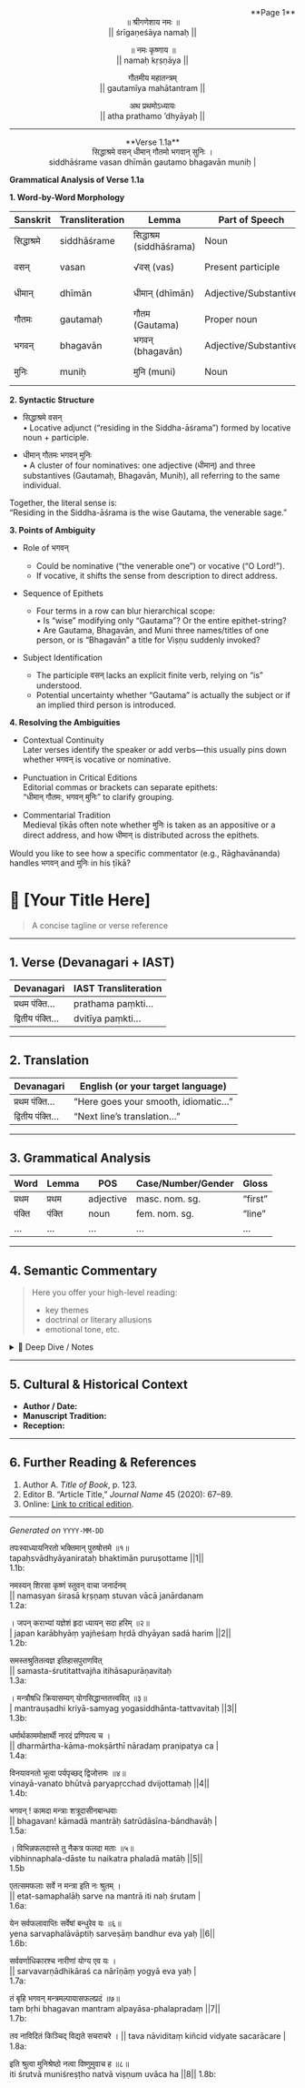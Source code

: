 <div align="right">
**Page 1**
</div>

<div align="center">
॥ श्रीगणेशाय नमः ॥<br>
|| śrīgaṇeśāya namaḥ ||<br>

॥ नमः कृष्णाय ॥<br>
|| namaḥ kṛṣṇāya ||<br>

गौतमीय महातन्त्रम्  <br>
|| gautamīya mahātantram ||<br>

अथ प्रथमोऽध्यायः  <br>
|| atha prathamo ’dhyāyaḥ ||<br>
</div>

----
<div align="center">
**Verse 1.1a**<br>
सिद्धाश्रमे वसन् धीमान् गौतमो भगवान् सुनिः । <br>
siddhāśrame vasan dhīmān gautamo bhagavān muniḥ | <br>
</div>

**Grammatical Analysis of Verse 1.1a**

**1. Word-by-Word Morphology**

| Sanskrit       | Transliteration       | Lemma            | Part of Speech        | Case/Number/Gender       | Gloss                           |
|----------------|-----------------------|------------------|-----------------------|--------------------------|---------------------------------|
| सिद्धाश्रमे    | siddhāśrame           | सिद्धाश्रम (siddhāśrama) | Noun                  | Locative Singular Neuter | “in the Siddha-āśrama”          |
| वसन्           | vasan                 | √वस् (vas)       | Present participle    | Nominative Singular Masculine | “residing”                  |
| धीमान्         | dhīmān                | धीमान् (dhīmān)  | Adjective/Substantive | Nominative Singular Masculine | “wise, intelligent”         |
| गौतमः          | gautamaḥ              | गौतम (Gautama)   | Proper noun           | Nominative Singular Masculine | “Gautama”                   |
| भगवन्         | bhagavān              | भगवन् (bhagavān) | Adjective/Substantive | Nominative Singular Masculine | “the venerable/Lord”        |
| मुनिः          | muniḥ                 | मुनि (muni)      | Noun                  | Nominative Singular Masculine | “the sage”                  |

**2. Syntactic Structure**

- सिद्धाश्रमे वसन्  
  • Locative adjunct (“residing in the Siddha-āśrama”) formed by locative noun + participle.  

- धीमान् गौतमः भगवन् मुनिः  
  • A cluster of four nominatives: one adjective (धीमान्) and three substantives (Gautamaḥ, Bhagavān, Muniḥ), all referring to the same individual.  

Together, the literal sense is:  
“Residing in the Siddha-āśrama is the wise Gautama, the venerable sage.”

**3. Points of Ambiguity**

- Role of भगवन्  
  - Could be nominative (“the venerable one”) or vocative (“O Lord!”).  
  - If vocative, it shifts the sense from description to direct address.  

- Sequence of Epithets  
  - Four terms in a row can blur hierarchical scope:  
    • Is “wise” modifying only “Gautama”? Or the entire epithet-string?  
    • Are Gautama, Bhagavān, and Muni three names/titles of one person, or is “Bhagavān” a title for Viṣṇu suddenly invoked?  

- Subject Identification  
  - The participle वसन् lacks an explicit finite verb, relying on “is” understood.  
  - Potential uncertainty whether “Gautama” is actually the subject or if an implied third person is introduced. 

**4. Resolving the Ambiguities**

- Contextual Continuity  
  Later verses identify the speaker or add verbs—this usually pins down whether भगवन् is vocative or nominative.  

- Punctuation in Critical Editions  
  Editorial commas or brackets can separate epithets:  
  “धीमान् गौतमः, भगवन् मुनिः” to clarify grouping.  

- Commentarial Tradition  
  Medieval ṭīkās often note whether मुनिः is taken as an appositive or a direct address, and how धीमान् is distributed across the epithets.  

Would you like to see how a specific commentator (e.g., Rāghavānanda) handles भगवन् and मुनिः in his ṭīkā?

# 📜 [Your Title Here]
> A concise tagline or verse reference

---

## 1. Verse (Devanagari + IAST)

| Devanagari                      | IAST Transliteration                  |
|---------------------------------|---------------------------------------|
| प्रथम पंक्ति…                   | prathama paṃkti…                      |
| द्वितीय पंक्ति…                 | dvitīya paṃkti…                       |

---

## 2. Translation

| Devanagari                      | English (or your target language)     |
|---------------------------------|---------------------------------------|
| प्रथम पंक्ति…                   | “Here goes your smooth, idiomatic…”   |
| द्वितीय पंक्ति…                 | “Next line’s translation…”            |

---

## 3. Grammatical Analysis

| Word          | Lemma       | POS           | Case/Number/Gender      | Gloss                |
|---------------|-------------|---------------|-------------------------|----------------------|
| प्रथम         | प्रथम       | adjective     | masc. nom. sg.          | “first”              |
| पंक्ति        | पंक्ति      | noun          | fem. nom. sg.           | “line”               |
| …             | …           | …             | …                       | …                    |

---

## 4. Semantic Commentary

> Here you offer your high-level reading:  
> - key themes  
> - doctrinal or literary allusions  
> - emotional tone, etc.

<details>
<summary>🧐 Deep Dive / Notes</summary>

1. **Nuance 1:** Explain how a rare compound alters meaning.  
2. **Nuance 2:** Cross-reference with [Some Other Text](#).  
3. **Illustration:** “In medieval commentaries this is read as…”  

</details>

---

## 5. Cultural & Historical Context

- **Author / Date:**  
- **Manuscript Tradition:**  
- **Reception:**  

---

## 6. Further Reading & References

1. Author A. *Title of Book*, p. 123.  
2. Editor B. “Article Title,” _Journal Name_ 45 (2020): 67–89.  
3. Online: [Link to critical edition](http://…).

---

*Generated on* `YYYY-MM-DD`


तपःस्वाध्यायनिरतो भक्तिमान् पुरुषोत्तमे ॥१॥  <br>
tapaḥsvādhyāyanirataḥ bhaktimān puruṣottame ||1||<br>
1.1b: 

नमस्यन् शिरसा कृष्णं स्तुवन् वाचा जनार्दनम् <br>
|| namasyan śirasā kṛṣṇaṃ stuvan vācā janārdanam <br>
1.2a:

। जपन् कराभ्यां यज्ञेशं हृदा ध्यायन् सदा हरिम् ॥२॥  <br>
| japan karābhyāṃ yajñeśaṃ hṛdā dhyāyan sadā harim ||2|| <br>
1.2b:

समस्तश्रुतितत्वज्ञ इतिहासपुराणवित् <br>
|| samasta-śrutitattvajña itihāsapurāṇavitaḥ <br>
1.3a:

। मन्त्रौषधि क्रियासम्यग् योगसिद्धान्ततत्त्ववित् ॥३॥  <br>
| mantrauṣadhi kriyā-samyag yogasiddhānta-tattvavitaḥ ||3|| <br>
1.3b:

धर्मार्थकाममोक्षार्थी नारदं प्रणिपत्य च । <br>
|| dharmārtha-kāma-mokṣārthī nāradaṃ praṇipatya ca | <br>
1.4a:

विनयावनतो भूत्वा पर्यपृच्छद् द्विजोत्तमः ॥४॥  <br>
vinayā-vanato bhūtvā paryapṛcchad dvijottamaḥ ||4|| <br>
1.4b:

भगवन् ! कामदा मन्त्राः शत्रूदासीनबान्धवाः <br>
|| bhagavan! kāmadā mantrāḥ śatrūdāsīna-bāndhavāḥ | <br>
1.5a:

। विभिन्नफलदास्ते तु नैकत्र फलदा मताः ॥५॥  <br>
vibhinnaphala-dāste tu naikatra phaladā matāḥ ||5|| <br>
1.5b

एतत्समफलाः सर्वे न मन्त्रा इति नः श्रुतम् । <br>
|| etat-samaphalāḥ sarve na mantrā iti naḥ śrutam | <br>
1.6a:

येन सर्वफलावाप्तिः सर्वेषां बन्धुरेव यः ॥६॥  <br>
yena sarvaphalāvāptiḥ sarveṣāṃ bandhur eva yaḥ ||6|| <br>
1.6b:

सर्ववर्णाधिकारश्च नारीणां योग्य एव यः । <br>
|| sarvavarṇādhikāraś ca nārīṇāṃ yogyā eva yaḥ | <br>
1.7a:

तं बृहि भगवन् मन्त्रमल्पायासफलप्रदं ॥७॥  <br>
taṃ bṛhi bhagavan mantram alpayāsa-phalapradaṃ ||7|| <br>
1.7b:

तव नाविदितं किञ्चिद् विद्यते सचराचरे । 
|| tava nāviditaṃ kiñcid vidyate sacarācare | 
1.8a:

इति श्रुत्वा मुनिश्रेष्ठो नत्वा विष्णुमुवाच ह ॥८॥  
iti śrutvā muniśreṣṭho natvā viṣṇum uvāca ha ||8||
1.8b:



